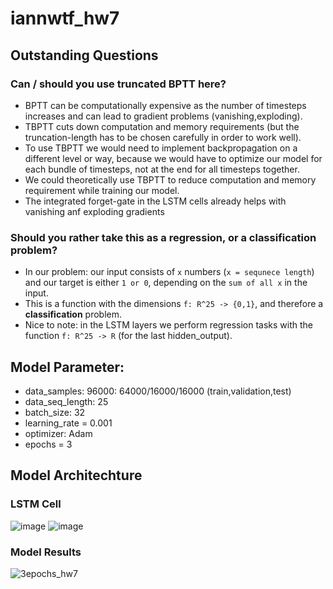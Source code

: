 # iannwtf_hw7

## Outstanding Questions
### Can / should you use truncated BPTT here?
- BPTT can be computationally expensive as the number of timesteps increases and can lead to gradient problems (vanishing,exploding).
- TBPTT cuts down computation and memory requirements (but the truncation-length has to be chosen carefully in order to work well).
- To use TBPTT we would need to implement backpropagation on a different level or way, because we would have to optimize our model for each bundle of timesteps, not at the end for all timesteps together.
-  We could theoretically use TBPTT to reduce computation and memory requirement while training our model.
-  The integrated forget-gate in the LSTM cells already helps with vanishing anf exploding gradients


### Should you rather take this as a regression, or a classification problem?
- In our problem: our input consists of `x` numbers (`x = sequnece length`) and our target is either `1 or 0`, depending on the `sum of all x` in the input.
- This is a function with the dimensions `f: R^25 -> {0,1}`, and therefore a **classification** problem.
- Nice to note: in the LSTM layers we perform regression tasks with the function `f: R^25 -> R` (for the last hidden_output).


## Model Parameter:
  - data_samples: 96000: 64000/16000/16000 (train,validation,test)
  - data_seq_length: 25
  - batch_size: 32
  - learning_rate = 0.001
  - optimizer: Adam
  - epochs = 3

## Model Architechture
### LSTM Cell
  ![image](https://user-images.githubusercontent.com/93341845/145704583-9f63d377-782d-4229-84bb-006cd47af13a.png)
  ![image](https://user-images.githubusercontent.com/93341845/145704114-983bc81e-0347-425f-adcc-afbb291faa6c.png)
### Model Results
  ![3epochs_hw7](https://user-images.githubusercontent.com/93341845/145713794-531c2c44-fa95-4547-9983-329ffaf0a1da.png)
